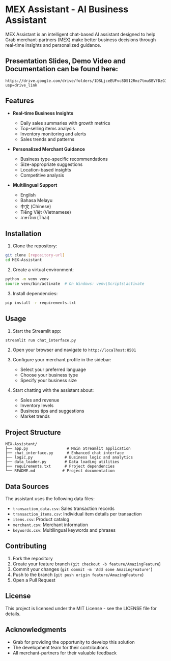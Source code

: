 # MEX Assistant - AI Business Assistant

MEX Assistant is an intelligent chat-based AI assistant designed to help Grab merchant-partners (MEX) make better business decisions through real-time insights and personalized guidance.

## Presentation Slides, Demo Video and Documentation can be found here:
```
https://drive.google.com/drive/folders/1DSLjceEUFvc8DS12Rmz7tmuSBVfDzGII?usp=drive_link 
```

## Features

- **Real-time Business Insights**
  - Daily sales summaries with growth metrics
  - Top-selling items analysis
  - Inventory monitoring and alerts
  - Sales trends and patterns

- **Personalized Merchant Guidance**
  - Business type-specific recommendations
  - Size-appropriate suggestions
  - Location-based insights
  - Competitive analysis

- **Multilingual Support**
  - English
  - Bahasa Melayu
  - 中文 (Chinese)
  - Tiếng Việt (Vietnamese)
  - ภาษาไทย (Thai)

## Installation

1. Clone the repository:
```bash
git clone [repository-url]
cd MEX-Assistant
```

2. Create a virtual environment:
```bash
python -m venv venv
source venv/bin/activate  # On Windows: venv\Scripts\activate
```

3. Install dependencies:
```bash
pip install -r requirements.txt
```

## Usage

1. Start the Streamlit app:
```bash
streamlit run chat_interface.py
```

2. Open your browser and navigate to `http://localhost:8501`

3. Configure your merchant profile in the sidebar:
   - Select your preferred language
   - Choose your business type
   - Specify your business size

4. Start chatting with the assistant about:
   - Sales and revenue
   - Inventory levels
   - Business tips and suggestions
   - Market trends

## Project Structure

```
MEX-Assistant/
├── app.py                 # Main Streamlit application
├── chat_interface.py      # Enhanced chat interface
├── logic.py              # Business logic and analytics
├── data_loader.py        # Data loading utilities
├── requirements.txt      # Project dependencies
└── README.md            # Project documentation
```

## Data Sources

The assistant uses the following data files:
- `transaction_data.csv`: Sales transaction records
- `transaction_items.csv`: Individual item details per transaction
- `items.csv`: Product catalog
- `merchant.csv`: Merchant information
- `keywords.csv`: Multilingual keywords and phrases

## Contributing

1. Fork the repository
2. Create your feature branch (`git checkout -b feature/AmazingFeature`)
3. Commit your changes (`git commit -m 'Add some AmazingFeature'`)
4. Push to the branch (`git push origin feature/AmazingFeature`)
5. Open a Pull Request

## License

This project is licensed under the MIT License - see the LICENSE file for details.

## Acknowledgments

- Grab for providing the opportunity to develop this solution
- The development team for their contributions
- All merchant-partners for their valuable feedback
